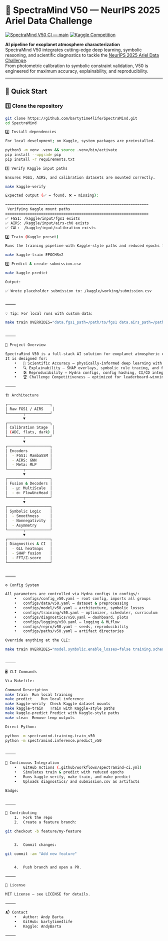 # 🌌 SpectraMind V50 — NeurIPS 2025 Ariel Data Challenge

[![SpectraMind V50 CI — main](https://github.com/bartytime4life/SpectraMind/actions/workflows/spectramind-ci.yml/badge.svg?branch=main)](https://github.com/bartytime4life/SpectraMind/actions/workflows/spectramind-ci.yml?query=branch%3Amain)
[![Kaggle Competition](https://img.shields.io/badge/Kaggle-NeurIPS%202025%20Ariel%20Challenge-blue?logo=kaggle)](https://www.kaggle.com/competitions/neurips-2025-ariel-data-challenge)

**AI pipeline for exoplanet atmosphere characterization**  
SpectraMind V50 integrates cutting-edge deep learning, symbolic reasoning, and scientific diagnostics to tackle the [NeurIPS 2025 Ariel Data Challenge](https://www.kaggle.com/competitions/neurips-2025-ariel-data-challenge).  
From photometric calibration to symbolic constraint validation, V50 is engineered for maximum accuracy, explainability, and reproducibility.

---

## 🚀 Quick Start

### 1️⃣ Clone the repository
```bash
git clone https://github.com/bartytime4life/SpectraMind.git
cd SpectraMind

2️⃣ Install dependencies

For local development; on Kaggle, system packages are preinstalled.

python3 -m venv .venv && source .venv/bin/activate
pip install --upgrade pip
pip install -r requirements.txt

3️⃣ Verify Kaggle input paths

Ensures FGS1, AIRS, and calibration datasets are mounted correctly.

make kaggle-verify

Expected output (✅ = found, ❌ = missing):

================================================================
 Verifying Kaggle mount paths
================================================================
✅ FGS1: /kaggle/input/fgs1 exists
✅ AIRS: /kaggle/input/airs-ch0 exists
✅ CAL:  /kaggle/input/calibration exists

4️⃣ Train (Kaggle preset)

Runs the training pipeline with Kaggle-style paths and reduced epochs for a quick check.

make kaggle-train EPOCHS=2

5️⃣ Predict & create submission.csv

make kaggle-predict

Output:

✅ Wrote placeholder submission to: /kaggle/working/submission.csv


⸻

💡 Tip: For local runs with custom data:

make train OVERRIDES="data.fgs1_path=/path/to/fgs1 data.airs_path=/path/to/airs data.calibration_dir=/path/to/calibration training.scheduler.max_epochs=10"


⸻

📜 Project Overview

SpectraMind V50 is a full-stack AI solution for exoplanet atmospheric characterization using ESA’s Ariel telescope simulation data.
It is designed for:
	•	🧠 Scientific Accuracy — physically-informed deep learning with symbolic constraints
	•	🔍 Explainability — SHAP overlays, symbolic rule tracing, and full diagnostics dashboard
	•	🛠 Reproducibility — Hydra configs, config hashing, CI/CD integration
	•	🏆 Challenge Competitiveness — optimized for leaderboard-winning performance

⸻

🏗 Architecture

┌───────────────────┐
│ Raw FGS1 / AIRS    │
└───────┬───────────┘
        ▼
┌───────────────────┐
│ Calibration Stage  │
│ (ADC, flats, dark) │
└───────┬───────────┘
        ▼
┌───────────────────┐
│ Encoders          │
│  - FGS1: MambaSSM │
│  - AIRS: GNN      │
│  - Meta: MLP      │
└───────┬───────────┘
        ▼
┌───────────────────┐
│ Fusion & Decoders │
│  - μ: MultiScale  │
│  - σ: FlowUncHead │
└───────┬───────────┘
        ▼
┌───────────────────┐
│ Symbolic Logic    │
│  - Smoothness     │
│  - Nonnegativity  │
│  - Asymmetry      │
└───────┬───────────┘
        ▼
┌───────────────────┐
│ Diagnostics & CI  │
│  - GLL heatmaps   │
│  - SHAP fusion    │
│  - FFT/Z-score    │
└───────────────────┘


⸻

⚙ Config System

All parameters are controlled via Hydra configs in configs/:
	•	configs/config_v50.yaml — root config, imports all groups
	•	configs/data/v50.yaml — dataset & preprocessing
	•	configs/model/v50.yaml — architecture, symbolic losses
	•	configs/training/v50.yaml — optimizer, scheduler, curriculum
	•	configs/diagnostics/v50.yaml — dashboard, plots
	•	configs/logging/v50.yaml — logging & MLflow
	•	configs/repro/v50.yaml — seeds, reproducibility
	•	configs/paths/v50.yaml — artifact directories

Override anything at the CLI:

make train OVERRIDES="model.symbolic.enable_losses=false training.scheduler.max_epochs=20"


⸻

🖥 CLI Commands

Via Makefile:

Command	Description
make train	Run local training
make predict	Run local inference
make kaggle-verify	Check Kaggle dataset mounts
make kaggle-train	Train with Kaggle-style paths
make kaggle-predict	Predict with Kaggle-style paths
make clean	Remove temp outputs

Direct Python:

python -m spectramind.training.train_v50
python -m spectramind.inference.predict_v50


⸻

🧪 Continuous Integration
	•	GitHub Actions (.github/workflows/spectramind-ci.yml)
	•	Simulates train & predict with reduced epochs
	•	Runs kaggle-verify, make train, and make predict
	•	Uploads diagnostics/ and submission.csv as artifacts

Badge:


⸻

🤝 Contributing
	1.	Fork the repo
	2.	Create a feature branch:

git checkout -b feature/my-feature


	3.	Commit changes:

git commit -am "Add new feature"


	4.	Push branch and open a PR.

⸻

📜 License

MIT License — see LICENSE for details.

⸻

📬 Contact
	•	Author: Andy Barta
	•	GitHub: bartytime4life
	•	Kaggle: AndyBarta

⸻
